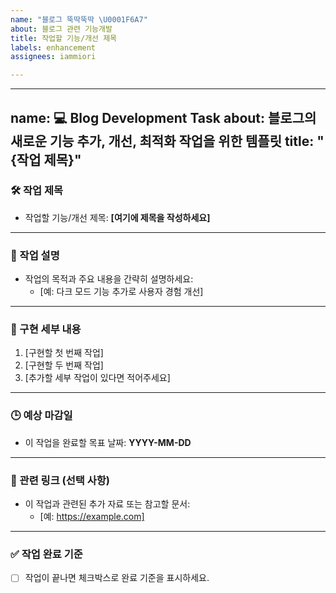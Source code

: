 ```yaml
---
name: "블로그 뚝딱뚝딱 \U0001F6A7"
about: 블로그 관련 기능개발
title: 작업할 기능/개선 제목
labels: enhancement
assignees: iammiori

---
```


---
name: 💻 Blog Development Task
about: 블로그의 새로운 기능 추가, 개선, 최적화 작업을 위한 템플릿
title: "{작업 제목}"
---

### 🛠️ 작업 제목
- 작업할 기능/개선 제목: **[여기에 제목을 작성하세요]**

---

### 📖 작업 설명
- 작업의 목적과 주요 내용을 간략히 설명하세요:
  - [예: 다크 모드 기능 추가로 사용자 경험 개선]

---

### 📝 구현 세부 내용
1. [구현할 첫 번째 작업]
2. [구현할 두 번째 작업]
3. [추가할 세부 작업이 있다면 적어주세요]

---

### 🕒 예상 마감일
- 이 작업을 완료할 목표 날짜: **YYYY-MM-DD**

---

### 🔗 관련 링크 (선택 사항)
- 이 작업과 관련된 추가 자료 또는 참고할 문서:
  - [예: https://example.com]

---

### ✅ 작업 완료 기준
- [ ] 작업이 끝나면 체크박스로 완료 기준을 표시하세요.
